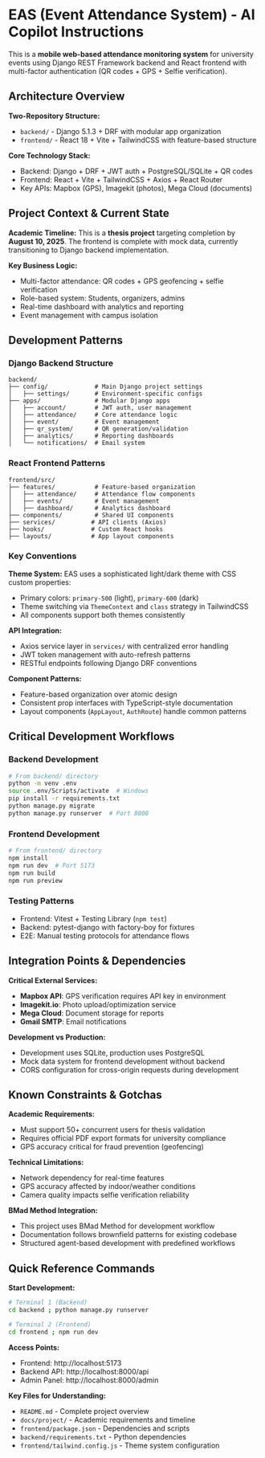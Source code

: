# EAS (Event Attendance System) - AI Copilot Instructions

This is a **mobile web-based attendance monitoring system** for university events using Django REST Framework backend and React frontend with multi-factor authentication (QR codes + GPS + Selfie verification).

## Architecture Overview

**Two-Repository Structure:**
- `backend/` - Django 5.1.3 + DRF with modular app organization 
- `frontend/` - React 18 + Vite + TailwindCSS with feature-based structure

**Core Technology Stack:**
- Backend: Django + DRF + JWT auth + PostgreSQL/SQLite + QR codes
- Frontend: React + Vite + TailwindCSS + Axios + React Router
- Key APIs: Mapbox (GPS), Imagekit (photos), Mega Cloud (documents)

## Project Context & Current State

**Academic Timeline:** This is a **thesis project** targeting completion by **August 10, 2025**. The frontend is complete with mock data, currently transitioning to Django backend implementation.

**Key Business Logic:**
- Multi-factor attendance: QR codes + GPS geofencing + selfie verification
- Role-based system: Students, organizers, admins
- Real-time dashboard with analytics and reporting
- Event management with campus isolation

## Development Patterns

### Django Backend Structure
```
backend/
├── config/             # Main Django project settings
│   ├── settings/       # Environment-specific configs
├── apps/               # Modular Django apps
│   ├── account/        # JWT auth, user management  
│   ├── attendance/     # Core attendance logic
│   ├── event/          # Event management
│   ├── qr_system/      # QR generation/validation
│   ├── analytics/      # Reporting dashboards
│   └── notifications/  # Email system
```

### React Frontend Patterns
```
frontend/src/
├── features/           # Feature-based organization
│   ├── attendance/     # Attendance flow components
│   ├── events/         # Event management
│   ├── dashboard/      # Analytics dashboard
├── components/         # Shared UI components
├── services/          # API clients (Axios)
├── hooks/             # Custom React hooks
├── layouts/           # App layout components
```

### Key Conventions

**Theme System:** EAS uses a sophisticated light/dark theme with CSS custom properties:
- Primary colors: `primary-500` (light), `primary-600` (dark)
- Theme switching via `ThemeContext` and `class` strategy in TailwindCSS
- All components support both themes consistently

**API Integration:** 
- Axios service layer in `services/` with centralized error handling
- JWT token management with auto-refresh patterns
- RESTful endpoints following Django DRF conventions

**Component Patterns:**
- Feature-based organization over atomic design
- Consistent prop interfaces with TypeScript-style documentation
- Layout components (`AppLayout`, `AuthRoute`) handle common patterns

## Critical Development Workflows

### Backend Development
```bash
# From backend/ directory
python -m venv .env
source .env/Scripts/activate  # Windows
pip install -r requirements.txt
python manage.py migrate
python manage.py runserver  # Port 8000
```

### Frontend Development  
```bash
# From frontend/ directory
npm install
npm run dev  # Port 5173
npm run build
npm run preview
```

### Testing Patterns
- Frontend: Vitest + Testing Library (`npm test`)
- Backend: pytest-django with factory-boy for fixtures
- E2E: Manual testing protocols for attendance flows

## Integration Points & Dependencies

**Critical External Services:**
- **Mapbox API**: GPS verification requires API key in environment
- **Imagekit.io**: Photo upload/optimization service
- **Mega Cloud**: Document storage for reports
- **Gmail SMTP**: Email notifications

**Development vs Production:**
- Development uses SQLite, production uses PostgreSQL
- Mock data system for frontend development without backend
- CORS configuration for cross-origin requests during development

## Known Constraints & Gotchas

**Academic Requirements:**
- Must support 50+ concurrent users for thesis validation
- Requires official PDF export formats for university compliance
- GPS accuracy critical for fraud prevention (geofencing)

**Technical Limitations:**
- Network dependency for real-time features
- GPS accuracy affected by indoor/weather conditions  
- Camera quality impacts selfie verification reliability

**BMad Method Integration:**
- This project uses BMad Method for development workflow
- Documentation follows brownfield patterns for existing codebase
- Structured agent-based development with predefined workflows

## Quick Reference Commands

**Start Development:**
```bash
# Terminal 1 (Backend)
cd backend ; python manage.py runserver

# Terminal 2 (Frontend)  
cd frontend ; npm run dev
```

**Access Points:**
- Frontend: http://localhost:5173
- Backend API: http://localhost:8000/api
- Admin Panel: http://localhost:8000/admin

**Key Files for Understanding:**
- `README.md` - Complete project overview
- `docs/project/` - Academic requirements and timeline
- `frontend/package.json` - Dependencies and scripts
- `backend/requirements.txt` - Python dependencies
- `frontend/tailwind.config.js` - Theme system configuration
